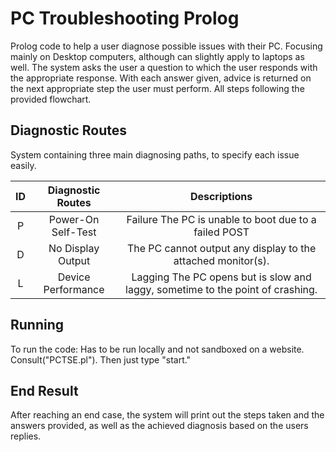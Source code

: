 # PC Troubleshooting Prolog
Prolog code to help a user diagnose possible issues with their PC. Focusing mainly on Desktop computers, although can slightly apply to laptops as well. 
The system asks the user a question to which the user responds with the appropriate response. With each answer given, advice is returned on the next appropriate step the user must perform. All steps following the provided flowchart.

## Diagnostic Routes
System containing three main diagnosing paths, to specify each issue easily.

|ID | Diagnostic Routes | Descriptions |
| :-----: | :---: | :---: |
|P	| Power-On Self-Test | Failure	The PC is unable to boot due to a failed POST |
|D	| No Display Output	 |The PC cannot output any display to the attached monitor(s). |
|L	| Device Performance | Lagging	The PC opens but is slow and laggy, sometime to the point of crashing. |

## Running
To run the code:
Has to be run locally and not sandboxed on a website.
Consult("PCTSE.pl").
Then just type "start."

## End Result
After reaching an end case, the system will print out the steps taken and the answers provided, as well as the achieved diagnosis based on the users replies.

